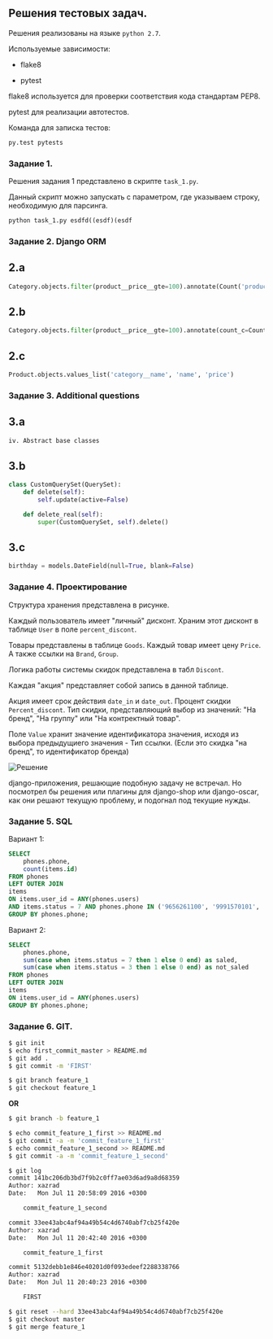 ## Решения тестовых задач.

Решения реализованы на языке `python 2.7`.

Используемые зависимости:

* flake8

* pytest

flake8 используется для проверки соответствия кода стандартам PEP8.

pytest для реализации автотестов.

Команда для записка тестов:

``` python
py.test pytests
```

###  Задание 1. 

Решения задания 1 представлено в скрипте `task_1.py`.

Данный скрипт можно запускать с параметром, где указываем строку, необходимую для парсинга.

``` python
python task_1.py esdfd((esdf)(esdf
```


### Задание 2. Django ORM

## 2.a

``` python
Category.objects.filter(product__price__gte=100).annotate(Count('product'))

```


## 2.b

``` python
Category.objects.filter(product__price__gte=100).annotate(count_c=Count('product')).filter(count_c__gt=10)

```

## 2.c

``` python
Product.objects.values_list('category__name', 'name', 'price')

```


### Задание 3. Additional questions

## 3.a

``` python
iv. Abstract base classes

```

## 3.b

``` python
class CustomQuerySet(QuerySet):
    def delete(self):
        self.update(active=False)

    def delete_real(self):
        super(CustomQuerySet, self).delete()

```

## 3.c

``` python
birthday = models.DateField(null=True, blank=False)

```


### Задание 4. Проектирование

Структура хранения представлена в рисунке.
  
Каждый пользователь имеет "личный" дисконт. Храним этот дисконт в таблице  `User` в поле `percent_discont`.

Товары представлены в таблице `Goods`. Каждый товар имеет цену `Price`. А также ссылки на `Brand`, `Group`.

Логика работы системы скидок представлена в табл `Discont`. 
 
Каждая "акция" представляет собой запись в данной таблице.

Акция имеет срок действия `date_in` и `date_out`. Процент скидки `Percent_discont`. Тип скидки, представляющий 
выбор из значений: "На бренд", "На группу" или "На контректный товар".

Поле `Value` хранит значение идентификатора значения, исходя из выбора предыдущиего значения - Тип ссылки.
(Если это скидка "на бренд", то идентификатор бренда)


![ Решение ](data/discont.png)

django-приложения, решающие подобную задачу не встречал. Но посмотрел бы решения или плагины для django-shop или
 django-oscar, как они решают текущую проблему, и подогнал под текущие нужды. 

### Задание 5. SQL

Вариант 1:

``` sql
SELECT 
    phones.phone,
    count(items.id) 
FROM phones
LEFT OUTER JOIN 
items
ON items.user_id = ANY(phones.users)
AND items.status = 7 AND phones.phone IN ('9656261100', '9991570101', '9991570102')
GROUP BY phones.phone;

```


Вариант 2:

``` sql
SELECT 
    phones.phone, 
    sum(case when items.status = 7 then 1 else 0 end) as saled,
    sum(case when items.status = 3 then 1 else 0 end) as not_saled
FROM phones
LEFT OUTER JOIN 
items
ON items.user_id = ANY(phones.users)
GROUP BY phones.phone;

```

###  Задание 6. GIT.
 
``` bash
$ git init
$ echo first_commit_master > README.md
$ git add .
$ git commit -m 'FIRST'

```

``` bash
$ git branch feature_1
$ git checkout feature_1

```

**OR**

``` bash
$ git branch -b feature_1

```

``` bash
$ echo commit_feature_1_first >> README.md
$ git commit -a -m 'commit_feature_1_first'
$ echo commit_feature_1_second >> README.md
$ git commit -a -m 'commit_feature_1_second'

$ git log
commit 141bc206db3bd7f9b2c0ff7ae03d6ad9a8d68359
Author: xazrad 
Date:   Mon Jul 11 20:58:09 2016 +0300

    commit_feature_1_second

commit 33ee43abc4af94a49b54c4d6740abf7cb25f420e
Author: xazrad 
Date:   Mon Jul 11 20:42:40 2016 +0300

    commit_feature_1_first

commit 5132debb1e846e40201d0f093edeef2288338766
Author: xazrad 
Date:   Mon Jul 11 20:40:23 2016 +0300

    FIRST

$ git reset --hard 33ee43abc4af94a49b54c4d6740abf7cb25f420e
$ git checkout master
$ git merge feature_1

```